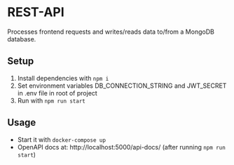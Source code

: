 # REST-API
Processes frontend requests and writes/reads data to/from a MongoDB database.

## Setup
1. Install dependencies with `npm i`
2. Set environment variables DB_CONNECTION_STRING and JWT_SECRET in .env file in root of project
3. Run with `npm run start`

## Usage
- Start it with `docker-compose up`
- OpenAPI docs at: http://localhost:5000/api-docs/ (after running `npm run start`)